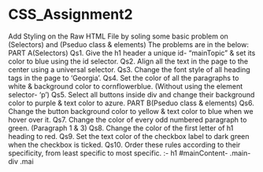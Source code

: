 # CSS_Assignment2
Add Styling on the Raw HTML File by soling some basic problem on (Selectors) and (Pseduo class & elements)
The problems are in the below:
PART A(Selectors)
Qs1. Give the h1 header a unique id- “mainTopic” & set its color to blue using the id
selector.
Qs2. Align all the text in the page to the center using a universal selector.
Qs3. Change the font style of all heading tags in the page to ‘Georgia’.
Qs4. Set the color of all the paragraphs to white & background color to cornflowerblue.
(Without using the element selector- ‘p’)
Qs5. Select all buttons inside div and change their background color to purple & text
color to azure.
PART B(Pseduo class & elements)
 Qs6. Change the button background color to yellow & text color to blue when we hover
 over it.
 Qs7. Change the color of every odd numbered paragraph to green. (Paragraph 1 & 3)
 Qs8. Change the color of the first letter of h1 heading to red.
 Qs9. Set the text color of the checkbox label to dark green when the checkbox is
 ticked.
 Qs10. Order these rules according to their specificity, from least specific to most
 specific. :- h1
#mainContent- .main- div .mai
